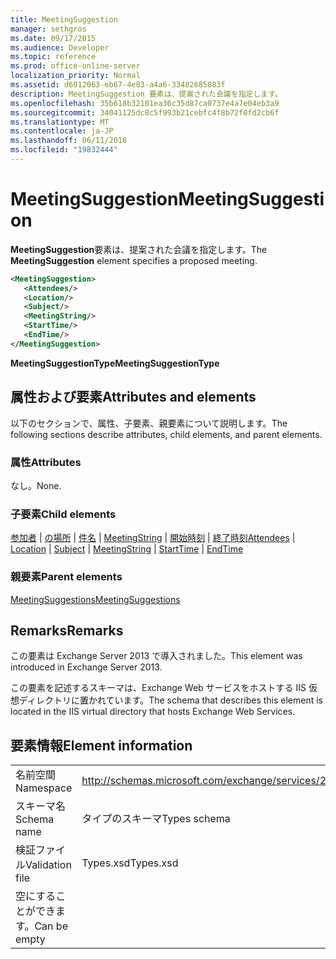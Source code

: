 ```yaml
---
title: MeetingSuggestion
manager: sethgros
ms.date: 09/17/2015
ms.audience: Developer
ms.topic: reference
ms.prod: office-online-server
localization_priority: Normal
ms.assetid: d6012063-eb67-4e83-a4a6-33482685083f
description: MeetingSuggestion 要素は、提案された会議を指定します。
ms.openlocfilehash: 35b618b32101ea36c35d87ca0737e4a7e04eb3a9
ms.sourcegitcommit: 34041125dc8c5f993b21cebfc4f8b72f0fd2cb6f
ms.translationtype: MT
ms.contentlocale: ja-JP
ms.lasthandoff: 06/11/2018
ms.locfileid: "19832444"
---
```

# <a name="meetingsuggestion"></a><span data-ttu-id="e3368-103">MeetingSuggestion</span><span class="sxs-lookup"><span data-stu-id="e3368-103">MeetingSuggestion</span></span>

<span data-ttu-id="e3368-104">**MeetingSuggestion**要素は、提案された会議を指定します。</span><span class="sxs-lookup"><span data-stu-id="e3368-104">The **MeetingSuggestion** element specifies a proposed meeting.</span></span> 
  
```XML
<MeetingSuggestion>
   <Attendees/>
   <Location/>
   <Subject/>
   <MeetingString/>
   <StartTime/>
   <EndTime/>
</MeetingSuggestion>
```

 <span data-ttu-id="e3368-105">**MeetingSuggestionType**</span><span class="sxs-lookup"><span data-stu-id="e3368-105">**MeetingSuggestionType**</span></span>
## <a name="attributes-and-elements"></a><span data-ttu-id="e3368-106">属性および要素</span><span class="sxs-lookup"><span data-stu-id="e3368-106">Attributes and elements</span></span>

<span data-ttu-id="e3368-107">以下のセクションで、属性、子要素、親要素について説明します。</span><span class="sxs-lookup"><span data-stu-id="e3368-107">The following sections describe attributes, child elements, and parent elements.</span></span>
  
### <a name="attributes"></a><span data-ttu-id="e3368-108">属性</span><span class="sxs-lookup"><span data-stu-id="e3368-108">Attributes</span></span>

<span data-ttu-id="e3368-109">なし。</span><span class="sxs-lookup"><span data-stu-id="e3368-109">None.</span></span>
  
### <a name="child-elements"></a><span data-ttu-id="e3368-110">子要素</span><span class="sxs-lookup"><span data-stu-id="e3368-110">Child elements</span></span>

<span data-ttu-id="e3368-111">[参加者](attendees.md) | [の場所](location.md) | [件名](subject.md) | [MeetingString](meetingstring.md) | [開始時刻](starttime.md) | [終了時刻](endtime.md)</span><span class="sxs-lookup"><span data-stu-id="e3368-111">[Attendees](attendees.md) | [Location](location.md) | [Subject](subject.md) | [MeetingString](meetingstring.md) | [StartTime](starttime.md) | [EndTime](endtime.md)</span></span>
  
### <a name="parent-elements"></a><span data-ttu-id="e3368-112">親要素</span><span class="sxs-lookup"><span data-stu-id="e3368-112">Parent elements</span></span>

[<span data-ttu-id="e3368-113">MeetingSuggestions</span><span class="sxs-lookup"><span data-stu-id="e3368-113">MeetingSuggestions</span></span>](meetingsuggestions.md)
  
## <a name="remarks"></a><span data-ttu-id="e3368-114">Remarks</span><span class="sxs-lookup"><span data-stu-id="e3368-114">Remarks</span></span>

<span data-ttu-id="e3368-115">この要素は Exchange Server 2013 で導入されました。</span><span class="sxs-lookup"><span data-stu-id="e3368-115">This element was introduced in Exchange Server 2013.</span></span>
  
<span data-ttu-id="e3368-116">この要素を記述するスキーマは、Exchange Web サービスをホストする IIS 仮想ディレクトリに置かれています。</span><span class="sxs-lookup"><span data-stu-id="e3368-116">The schema that describes this element is located in the IIS virtual directory that hosts Exchange Web Services.</span></span>
  
## <a name="element-information"></a><span data-ttu-id="e3368-117">要素情報</span><span class="sxs-lookup"><span data-stu-id="e3368-117">Element information</span></span>

|||
|:-----|:-----|
|<span data-ttu-id="e3368-118">名前空間</span><span class="sxs-lookup"><span data-stu-id="e3368-118">Namespace</span></span>  <br/> |http://schemas.microsoft.com/exchange/services/2006/types  <br/> |
|<span data-ttu-id="e3368-119">スキーマ名</span><span class="sxs-lookup"><span data-stu-id="e3368-119">Schema name</span></span>  <br/> |<span data-ttu-id="e3368-120">タイプのスキーマ</span><span class="sxs-lookup"><span data-stu-id="e3368-120">Types schema</span></span>  <br/> |
|<span data-ttu-id="e3368-121">検証ファイル</span><span class="sxs-lookup"><span data-stu-id="e3368-121">Validation file</span></span>  <br/> |<span data-ttu-id="e3368-122">Types.xsd</span><span class="sxs-lookup"><span data-stu-id="e3368-122">Types.xsd</span></span>  <br/> |
|<span data-ttu-id="e3368-123">空にすることができます。</span><span class="sxs-lookup"><span data-stu-id="e3368-123">Can be empty</span></span>  <br/> ||
   

